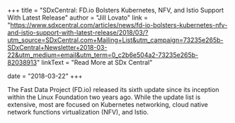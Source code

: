 +++
title = "SDxCentral: FD.io Bolsters Kubernetes, NFV, and Istio Support With Latest Release"
author = "Jill Lovato"
link = "https://www.sdxcentral.com/articles/news/fd-io-bolsters-kubernetes-nfv-and-istio-support-with-latest-release/2018/03/?utm_source=SDxCentral.com+Mailing+List&utm_campaign=73235e265b-SDxCentral+Newsletter+2018-03-22&utm_medium=email&utm_term=0_c2b6e504a2-73235e265b-82038913"
linkText = "Read More at SDx Central"

date = "2018-03-22"
+++

The Fast Data Project (FD.io) released its sixth update since its inception within the Linux Foundation
two years ago. While the update list is extensive, most are focused on Kubernetes networking, cloud native
network functions virtualization (NFV), and Istio.
